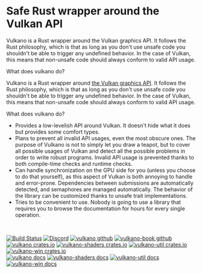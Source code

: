 # Safe Rust wrapper around the Vulkan API

Vulkano is a Rust wrapper around the Vulkan graphics API. It follows the Rust philosophy, which is that as long as you don't use unsafe code you shouldn't be able to trigger any undefined behavior. In the case of Vulkan, this means that non-unsafe code should always conform to valid API usage.

What does vulkano do?

Vulkano is a Rust wrapper around [the Vulkan graphics API](https://www.khronos.org/vulkan/).
It follows the Rust philosophy, which is that as long as you don't use unsafe code you shouldn't
be able to trigger any undefined behavior. In the case of Vulkan, this means that non-unsafe code
should always conform to valid API usage.

What does vulkano do?

- Provides a low-levelish API around Vulkan. It doesn't hide what it does but provides some
  comfort types.
- Plans to prevent all invalid API usages, even the most obscure ones. The purpose of Vulkano
  is not to simply let you draw a teapot, but to cover all possible usages of Vulkan and detect all
  the possible problems in order to write robust programs. Invalid API usage is prevented thanks to
  both compile-time checks and runtime checks.
- Can handle synchronization on the GPU side for you (unless you choose to do that yourself), as this
  aspect of Vulkan is both annoying to handle and error-prone. Dependencies between submissions are
  automatically detected, and semaphores are managed automatically. The behavior of the library can
  be customized thanks to unsafe trait implementations.
- Tries to be convenient to use. Nobody is going to use a library that requires you to browse
  the documentation for hours for every single operation.

<br/>

[![Build Status](https://github.com/vulkano-rs/vulkano/workflows/Rust/badge.svg)](https://github.com/vulkano-rs/vulkano/actions?query=workflow%3ARust)
[![Discord](https://img.shields.io/discord/937149253296476201?label=discord)](https://discord.gg/bncB9W2VDV)
[![vulkano github](https://img.shields.io/badge/vulkano-github-lightgrey.svg)](https://github.com/vulkano-rs/vulkano)
[![vulkano-book github](https://img.shields.io/badge/vulkano--book-github-lightgrey.svg)](https://github.com/vulkano-rs/vulkano-book)
<br/>
[![vulkano crates.io](https://img.shields.io/crates/v/vulkano?label=vulkano)](https://crates.io/crates/vulkano)
[![vulkano-shaders crates.io](https://img.shields.io/crates/v/vulkano-shaders?label=shaders)](https://crates.io/crates/vulkano-shaders)
[![vulkano-util crates.io](https://img.shields.io/crates/v/vulkano-util?label=util)](https://crates.io/crates/vulkano-util)
[![vulkano-win crates.io](https://img.shields.io/crates/v/vulkano-win?label=win)](https://crates.io/crates/vulkano-win)
<br/>
[![vulkano docs](https://img.shields.io/docsrs/vulkano?label=vulkano%20docs)](https://docs.rs/vulkano)
[![vulkano-shaders docs](https://img.shields.io/docsrs/vulkano-shaders?label=shaders%20docs)](https://docs.rs/vulkano-shaders)
[![vulkano-util docs](https://img.shields.io/docsrs/vulkano-util?label=util%20docs)](https://docs.rs/vulkano-util)
[![vulkano-win docs](https://img.shields.io/docsrs/vulkano-win?label=win%20docs)](https://docs.rs/vulkano-win)